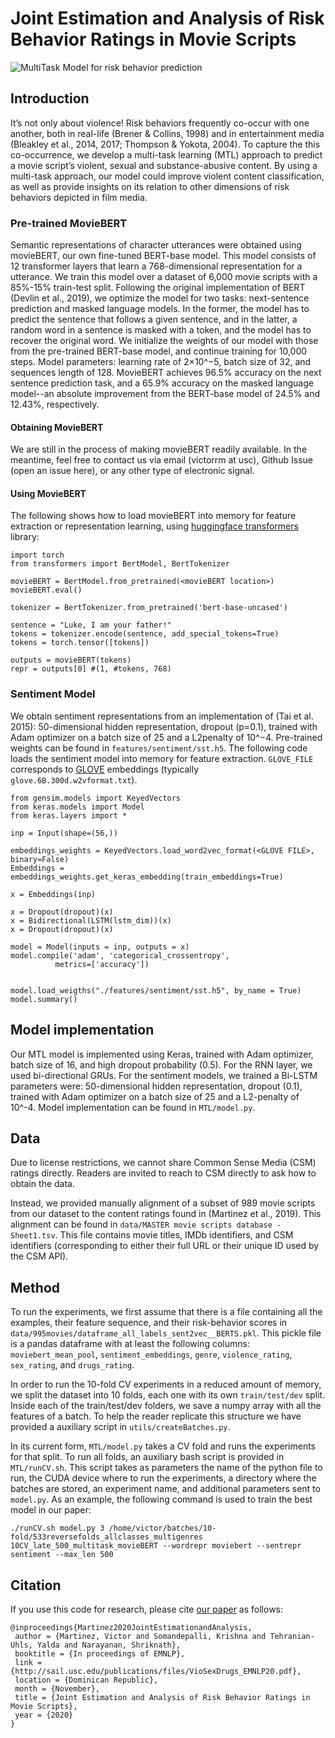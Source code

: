 # Joint Estimation and Analysis of Risk Behavior Ratings in Movie Scripts

![MultiTask Model for risk behavior prediction](https://sail.usc.edu/~victorrm//images/MultitaskDiagram.png)

## Introduction
It’s not only about violence! Risk behaviors frequently co-occur with one another, both in real-life (Brener & Collins, 1998) and in entertainment media (Bleakley et al., 2014, 2017; Thompson & Yokota, 2004).
To capture the this co-occurrence, we develop a multi-task learning (MTL) approach to predict a movie script’s violent, sexual and substance-abusive content.
By using a multi-task approach, our model could improve violent content classification, as well as provide insights on its relation to other dimensions of risk behaviors depicted in film media.


### Pre-trained MovieBERT
Semantic representations of character utterances were obtained using movieBERT, our own fine-tuned BERT-base model.
This model consists of 12 transformer layers that learn a 768-dimensional representation for a utterance. We train this model over a dataset of 6,000 movie scripts with a 85%-15% train-test split.
Following the original implementation of BERT (Devlin et al., 2019), we optimize the model for two tasks: next-sentence prediction and masked language models.
In the former, the model has to predict the sentence that follows a given sentence, and in the latter, a random word in a sentence is masked with a token, and the model has to recover the original word.
We initialize the weights of our model with those from the pre-trained BERT-base model, and continue training for 10,000 steps.
Model parameters: learning rate of 2×10^−5, batch size of 32, and sequences length of 128.
MovieBERT achieves 96.5% accuracy on the next sentence prediction task, and a 65.9% accuracy on the masked language model--an absolute improvement from the BERT-base model of 24.5% and 12.43%, respectively.

#### Obtaining MovieBERT
We are still in the process of making movieBERT readily available. In the meantime, feel free to contact us via email (victorrm at usc), Github Issue (open an issue here), or any other type of electronic signal.

#### Using MovieBERT
The following shows how to load movieBERT into memory for feature extraction or representation learning, using [huggingface transformers](https://huggingface.co/transformers/) library:

```
import torch
from transformers import BertModel, BertTokenizer

movieBERT = BertModel.from_pretrained(<movieBERT location>)
movieBERT.eval()

tokenizer = BertTokenizer.from_pretrained('bert-base-uncased')

sentence = "Luke, I am your father!"
tokens = tokenizer.encode(sentence, add_special_tokens=True)
tokens = torch.tensor([tokens])

outputs = movieBERT(tokens)
repr = outputs[0] #(1, #tokens, 768)
```

### Sentiment Model
We obtain sentiment representations from an implementation of (Tai et al. 2015): 50-dimensional hidden representation, dropout (p=0.1), trained with Adam optimizer on a batch size of 25 and a L2penalty of 10^−4.
Pre-trained weights can be found in `features/sentiment/sst.h5`. The following code loads the sentiment model into memory for feature extraction. `GLOVE_FILE` corresponds to [GLOVE]() embeddings (typically `glove.6B.300d.w2vformat.txt`).

```
from gensim.models import KeyedVectors
from keras.models import Model
from keras.layers import *

inp = Input(shape=(56,))

embeddings_weights = KeyedVectors.load_word2vec_format(<GLOVE FILE>, binary=False)
Embeddings =  embeddings_weights.get_keras_embedding(train_embeddings=True)

x = Embeddings(inp)

x = Dropout(dropout)(x)
x = Bidirectional(LSTM(lstm_dim))(x)
x = Dropout(dropout)(x)

model = Model(inputs = inp, outputs = x)
model.compile('adam', 'categorical_crossentropy',
          metrics=['accuracy'])


model.load_weigths("./features/sentiment/sst.h5", by_name = True)
model.summary()
```

## Model implementation
Our MTL model is implemented using Keras, trained with Adam optimizer, batch size of 16, and high dropout probability (0.5).
For the RNN layer, we used bi-directional GRUs.
For the sentiment models, we trained a Bi-LSTM parameters were: 50-dimensional hidden representation, dropout (0.1), trained with Adam optimizer on a batch size of 25 and a L2-penalty of 10^-4.
Model implementation can be found in `MTL/model.py`.

## Data
Due to license restrictions, we cannot share Common Sense Media (CSM) ratings directly.
Readers are invited to reach to CSM directly to ask how to obtain the data.

Instead, we provided manually alignment of a subset of 989 movie scripts from our dataset to the content ratings found in (Martinez et al., 2019).
This alignment can be found in `data/MASTER movie scripts database - Sheet1.tsv`.
This file contains movie titles, IMDb identifiers, and CSM identifiers (corresponding to either their full URL or their unique ID used by the CSM API).

## Method
To run the experiments, we first assume that there is a file containing all the examples, their feature sequence, and their risk-behavior scores in `data/995movies/dataframe_all_labels_sent2vec__BERTS.pkl`. This pickle file is a pandas dataframe with at least the following columns: `moviebert_mean_pool`, `sentiment_embeddings`, `genre`, `violence_rating`, `sex_rating`, and `drugs_rating`.

In order to run the 10-fold CV experiments in a reduced amount of memory, we split the dataset into 10 folds, each one with its own `train/test/dev` split.
Inside each of the train/test/dev folders, we save a numpy array with all the features of a batch. To help the reader replicate this structure we have provided a auxiliary script in `utils/createBatches.py`.

In its current form, `MTL/model.py` takes a CV fold and runs the experiments for that split. To run all folds, an auxiliary bash script is provided in `MTL/runCV.sh`. This script takes as parameters the name of the python file to run, the CUDA device where to run the experiments, a directory where the batches are stored, an experiment name, and additional parameters sent to `model.py`. As an example, the following command is used to train the best model in our paper:

```
./runCV.sh model.py 3 /home/victor/batches/10-fold/533reversefolds_allclasses_multigenres 10CV_late_500_multitask_movieBERT --wordrepr moviebert --sentrepr sentiment --max_len 500
```


## Citation
If you use this code for research, please cite [our paper](http://sail.usc.edu/publications/files/VioSexDrugs_EMNLP20.pdf) as follows:
```
@inproceedings{Martinez2020JointEstimationandAnalysis,
 author = {Martinez, Victor and Somandepalli, Krishna and Tehranian-Uhls, Yalda and Narayanan, Shriknath},
 booktitle = {In proceedings of EMNLP},
 link = {http://sail.usc.edu/publications/files/VioSexDrugs_EMNLP20.pdf},
 location = {Dominican Republic},
 month = {November},
 title = {Joint Estimation and Analysis of Risk Behavior Ratings in Movie Scripts},
 year = {2020}
}
```
